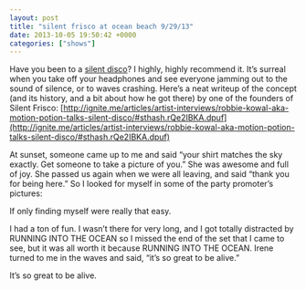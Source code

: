 ```yaml
---
layout: post
title: "silent frisco at ocean beach 9/29/13"
date: 2013-10-05 19:50:42 +0000
categories: ["shows"]
---
```


Have you been to a [silent disco](https://en.wikipedia.org/wiki/Silent_disco)? I highly, highly recommend it. It’s surreal when you take off your headphones and see everyone jamming out to the sound of silence, or to waves crashing. Here’s a neat writeup of the concept (and its history, and a bit about how he got there) by one of the founders of Silent Frisco: [http://ignite.me/articles/artist-interviews/robbie-kowal-aka-motion-potion-talks-silent-disco/#sthash.rQe2IBKA.dpuf](http://ignite.me/articles/artist-interviews/robbie-kowal-aka-motion-potion-talks-silent-disco/#sthash.rQe2IBKA.dpuf)

At sunset, someone came up to me and said “your shirt matches the sky exactly. Get someone to take a picture of you.” She was awesome and full of joy. She passed us again when we were all leaving, and said “thank you for being here.” So I looked for myself in some of the party promoter’s pictures:

[](https://judytuna.com/files/2013/10/silent-frisco-ocean-beach-judy-in-the-waves.jpg)

[](https://judytuna.com/files/2013/10/silent-frisco-ocean-beach-tiny-judy-in-the-back.jpg)

If only finding myself were really that easy.

I had a ton of fun. I wasn’t there for very long, and I got totally distracted by RUNNING INTO THE OCEAN so I missed the end of the set that I came to see, but it was all worth it because RUNNING INTO THE OCEAN. Irene turned to me in the waves and said, “it’s so great to be alive.” 

It’s so great to be alive.